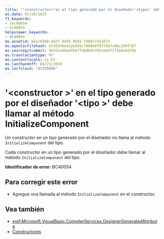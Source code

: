 ```yaml
---
title: "'<constructor>'en el tipo generado por el diseñador'<type>' debe llamar al método InitializeComponent"
ms.date: 07/20/2015
f1_keywords:
- vbc40054
- bc40054
helpviewer_keywords:
- BC40054
ms.assetid: beac93b0-d427-4df6-9582-fd69c7a53673
ms.openlocfilehash: dfd5936eea2e481c7608e0f877967c88c209f787
ms.sourcegitcommit: 9b552addadfb57fab0b9e7852ed4f1f1b8a42f8e
ms.translationtype: HT
ms.contentlocale: es-ES
ms.lasthandoff: 04/23/2019
ms.locfileid: "61755095"
---
```

# <a name="constructor-in-designer-generated-type-type-should-call-initializecomponent-method"></a>'\<constructor >' en el tipo generado por el diseñador '\<tipo >' debe llamar al método InitializeComponent
Un constructor en un tipo generado por el diseñador no llama al método `InitializeComponent` del tipo.  
  
 Cada constructor en un tipo generado por el diseñador debe llamar al método `InitializeComponent` del tipo.  
  
 **Identificador de error:** BC40054  
  
## <a name="to-correct-this-error"></a>Para corregir este error  
  
- Agregue una llamada al método `InitializeComponent` en el constructor.  
  
## <a name="see-also"></a>Vea también

- <xref:Microsoft.VisualBasic.CompilerServices.DesignerGeneratedAttribute>
- [Constructores](~/docs/visual-basic/programming-guide/concepts/object-oriented-programming.md#constructors)
